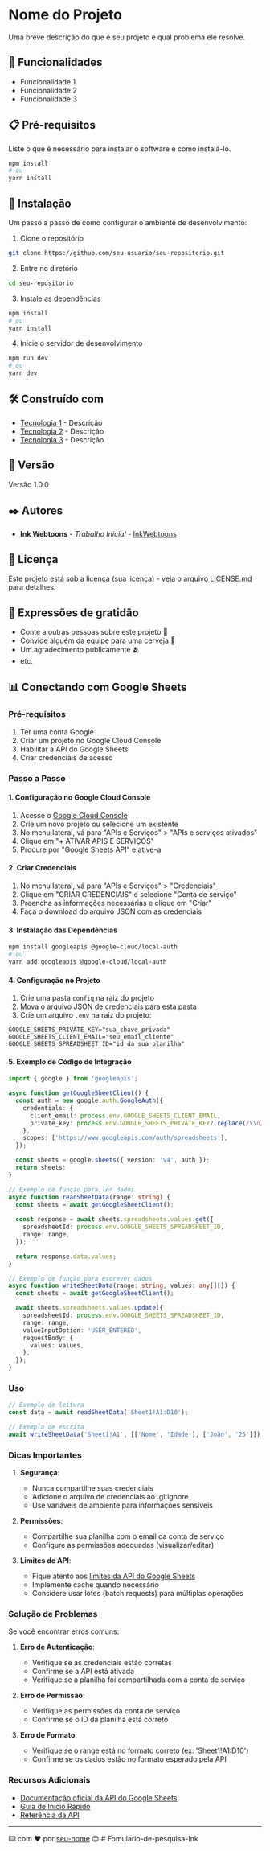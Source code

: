 # Nome do Projeto

Uma breve descrição do que é seu projeto e qual problema ele resolve.

## 🚀 Funcionalidades

- Funcionalidade 1
- Funcionalidade 2
- Funcionalidade 3

## 📋 Pré-requisitos

Liste o que é necessário para instalar o software e como instalá-lo.

```bash
npm install
# ou
yarn install
```

## 🔧 Instalação

Um passo a passo de como configurar o ambiente de desenvolvimento:

1. Clone o repositório
```bash
git clone https://github.com/seu-usuario/seu-repositorio.git
```

2. Entre no diretório
```bash
cd seu-repositorio
```

3. Instale as dependências
```bash
npm install
# ou
yarn install
```

4. Inicie o servidor de desenvolvimento
```bash
npm run dev
# ou
yarn dev
```

## 🛠️ Construído com

* [Tecnologia 1]() - Descrição
* [Tecnologia 2]() - Descrição
* [Tecnologia 3]() - Descrição

## 📌 Versão

Versão 1.0.0

## ✒️ Autores

* **Ink Webtoons** - *Trabalho Inicial* - [InkWebtoons](https://github.com/seu-usuario)

## 📄 Licença

Este projeto está sob a licença (sua licença) - veja o arquivo [LICENSE.md](LICENSE.md) para detalhes.

## 🎁 Expressões de gratidão

* Conte a outras pessoas sobre este projeto 📢
* Convide alguém da equipe para uma cerveja 🍺 
* Um agradecimento publicamente 🫂
* etc.

## 📊 Conectando com Google Sheets

### Pré-requisitos

1. Ter uma conta Google
2. Criar um projeto no Google Cloud Console
3. Habilitar a API do Google Sheets
4. Criar credenciais de acesso

### Passo a Passo

#### 1. Configuração no Google Cloud Console

1. Acesse o [Google Cloud Console](https://console.cloud.google.com/)
2. Crie um novo projeto ou selecione um existente
3. No menu lateral, vá para "APIs e Serviços" > "APIs e serviços ativados"
4. Clique em "+ ATIVAR APIS E SERVIÇOS"
5. Procure por "Google Sheets API" e ative-a

#### 2. Criar Credenciais

1. No menu lateral, vá para "APIs e Serviços" > "Credenciais"
2. Clique em "CRIAR CREDENCIAIS" e selecione "Conta de serviço"
3. Preencha as informações necessárias e clique em "Criar"
4. Faça o download do arquivo JSON com as credenciais

#### 3. Instalação das Dependências

```bash
npm install googleapis @google-cloud/local-auth
# ou
yarn add googleapis @google-cloud/local-auth
```

#### 4. Configuração no Projeto

1. Crie uma pasta `config` na raiz do projeto
2. Mova o arquivo JSON de credenciais para esta pasta
3. Crie um arquivo `.env` na raiz do projeto:

```env
GOOGLE_SHEETS_PRIVATE_KEY="sua_chave_privada"
GOOGLE_SHEETS_CLIENT_EMAIL="seu_email_cliente"
GOOGLE_SHEETS_SPREADSHEET_ID="id_da_sua_planilha"
```

#### 5. Exemplo de Código de Integração

```typescript
import { google } from 'googleapis';

async function getGoogleSheetClient() {
  const auth = new google.auth.GoogleAuth({
    credentials: {
      client_email: process.env.GOOGLE_SHEETS_CLIENT_EMAIL,
      private_key: process.env.GOOGLE_SHEETS_PRIVATE_KEY?.replace(/\\n/g, '\n'),
    },
    scopes: ['https://www.googleapis.com/auth/spreadsheets'],
  });

  const sheets = google.sheets({ version: 'v4', auth });
  return sheets;
}

// Exemplo de função para ler dados
async function readSheetData(range: string) {
  const sheets = await getGoogleSheetClient();
  
  const response = await sheets.spreadsheets.values.get({
    spreadsheetId: process.env.GOOGLE_SHEETS_SPREADSHEET_ID,
    range: range,
  });

  return response.data.values;
}

// Exemplo de função para escrever dados
async function writeSheetData(range: string, values: any[][]) {
  const sheets = await getGoogleSheetClient();

  await sheets.spreadsheets.values.update({
    spreadsheetId: process.env.GOOGLE_SHEETS_SPREADSHEET_ID,
    range: range,
    valueInputOption: 'USER_ENTERED',
    requestBody: {
      values: values,
    },
  });
}
```

### Uso

```typescript
// Exemplo de leitura
const data = await readSheetData('Sheet1!A1:D10');

// Exemplo de escrita
await writeSheetData('Sheet1!A1', [['Nome', 'Idade'], ['João', '25']]);
```

### Dicas Importantes

1. **Segurança**:
   - Nunca compartilhe suas credenciais
   - Adicione o arquivo de credenciais ao .gitignore
   - Use variáveis de ambiente para informações sensíveis

2. **Permissões**:
   - Compartilhe sua planilha com o email da conta de serviço
   - Configure as permissões adequadas (visualizar/editar)

3. **Limites de API**:
   - Fique atento aos [limites da API do Google Sheets](https://developers.google.com/sheets/api/limits)
   - Implemente cache quando necessário
   - Considere usar lotes (batch requests) para múltiplas operações

### Solução de Problemas

Se você encontrar erros comuns:

1. **Erro de Autenticação**:
   - Verifique se as credenciais estão corretas
   - Confirme se a API está ativada
   - Verifique se a planilha foi compartilhada com a conta de serviço

2. **Erro de Permissão**:
   - Verifique as permissões da conta de serviço
   - Confirme se o ID da planilha está correto

3. **Erro de Formato**:
   - Verifique se o range está no formato correto (ex: 'Sheet1!A1:D10')
   - Confirme se os dados estão no formato esperado pela API

### Recursos Adicionais

- [Documentação oficial da API do Google Sheets](https://developers.google.com/sheets/api)
- [Guia de Início Rápido](https://developers.google.com/sheets/api/quickstart/nodejs)
- [Referência da API](https://developers.google.com/sheets/api/reference/rest)

---
⌨️ com ❤️ por [seu-nome](https://github.com/seu-usuario) 😊 # Fomulario-de-pesquisa-Ink
